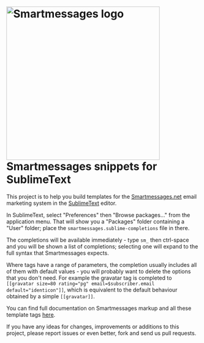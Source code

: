 <a href="http://info.smartmessages.net"><img src="http://www.smartmessages.net/images/smartmessages-logo.svg" width="400" alt="Smartmessages logo"></a>
Smartmessages snippets for SublimeText
==============================

This project is to help you build templates for the [Smartmessages.net](http://info.smartmessages.net) email marketing system in the [SublimeText](http://www.sublimetext.com) editor.

In SublimeText, select "Preferences" then "Browse packages..." from the application menu. That will show you a "Packages" folder containing a "User" folder; place the `smartmessages.sublime-completions` file in there.

The completions will be available immediately - type `sm_` then ctrl-space and you will be shown a list of completions; selecting one will expand to the full syntax that Smartmessages expects.

Where tags have a range of parameters, the completion usually includes all of them with default values - you will probably want to delete the options that you don't need. For example the gravatar tag is completed to `[[gravatar size=80 rating="pg" email=$subscriber.email default="identicon"]]`, which is equivalent to the default behaviour obtained by a simple `[[gravatar]]`.

You can find full documentation on Smartmessages markup and all these template tags [here](http://wiki.smartmessages.net/#TemplateGuide).

If you have any ideas for changes, improvements or additions to this project, please report issues or even better, fork and send us pull requests.
